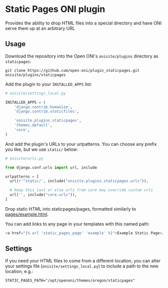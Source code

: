 Static Pages ONI plugin
===

Provides the ability to drop HTML files into a special directory and have ONI
serve them up at an arbitrary URL

Usage
---

Download the repository into the Open ONI's `onisite/plugins` directory as `staticpages`:

    git clone https://github.com/open-oni/plugin_staticpages.git onisite/plugins/staticpages

Add the plugin to your `INSTALLED_APPS` list:

```python
# onisite/settings_local.py

INSTALLED_APPS = (
    'django.contrib.humanize',
    'django.contrib.staticfiles',

    'onisite.plugins.staticpages',
    'themes.default',
    'core',
)

```

And add the plugin's URLs to your urlpatterns.  You can choose any prefix you
like, but we use `static/` below:

```python
# onisite/urls.py

from django.conf.urls import url, include

urlpatterns = [
  url(r'^static/', include("onisite.plugins.staticpages.urls")),

  # keep this last or else urls from core may override custom urls
  url('', include("core.urls")),
]
```

Drop static HTML into staticpages/pages, formatted similarly to [pages/example.html](pages/example.html).

You can add links to any page in your templates with this named path:

```python
<a href="{% url 'static_pages_page' 'example' %}">Example Static Page</a>
```

Settings
---

If you need your HTML files to come from a different location, you can alter
your settings file (`onisite/settings_local.py`) to include a path to the new
location, e.g.:

    STATIC_PAGES_PATH="/opt/openoni/themes/oregon/staticpages"
